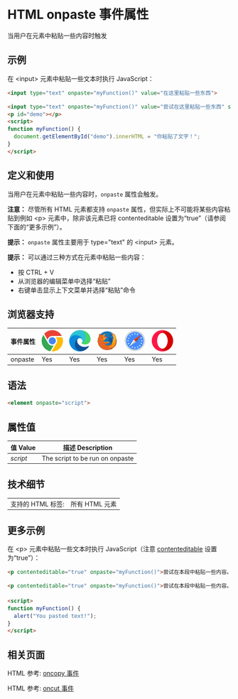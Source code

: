 HTML onpaste 事件属性
===

当用户在元素中粘贴一些内容时触发

## 示例

在 \<input> 元素中粘贴一些文本时执行 JavaScript：

```html
<input type="text" onpaste="myFunction()" value="在这里粘贴一些东西">
```

```html idoc:preview:iframe
<input type="text" onpaste="myFunction()" value="尝试在这里粘贴一些东西" size="40">
<p id="demo"></p>
<script>
function myFunction() {
  document.getElementById("demo").innerHTML = "你粘贴了文字！";
}
</script>
```

## 定义和使用

当用户在元素中粘贴一些内容时，`onpaste` 属性会触发。

**注意：** 尽管所有 HTML 元素都支持 `onpaste` 属性，但实际上不可能将某些内容粘贴到例如 \<p> 元素中，除非该元素已将 contenteditable 设置为“true”（请参阅 下面的“更多示例”）。

**提示：** `onpaste` 属性主要用于 type="text" 的 \<input> 元素。

**提示：** 可以通过三种方式在元素中粘贴一些内容：

* 按 CTRL + V
* 从浏览器的编辑菜单中选择“粘贴”
* 右键单击显示上下文菜单并选择“粘贴”命令

## 浏览器支持

| 事件属性 | ![chrome][1] | ![edge][2] | ![firefox][3] | ![safari][4] | ![opera][5] |
| --- | --- | --- | --- | --- | --- |
| onpaste | Yes | Yes | Yes | Yes | Yes |
<!--rehype:style=width: 100%; display: inline-table;-->

## 语法

```html
<element onpaste="script">
```

## 属性值

| 值 Value | 描述 Description |
| --- | --- |
| *script* | The script to be run on onpaste |
<!--rehype:style=width: 100%; display: inline-table;-->

## 技术细节

|   |   |
| ---- | ---- |
| 支持的 HTML 标签: | 所有 HTML 元素 |
<!--rehype:style=width: 100%; display: inline-table;-->

## 更多示例

在 \<p> 元素中粘贴一些文本时执行 JavaScript（注意 [contenteditable](../attribute/contenteditable.md) 设置为“true”）：

```html
<p contenteditable="true" onpaste="myFunction()">尝试在本段中粘贴一些内容。</p>
```

```html idoc:preview:iframe
<p contenteditable="true" onpaste="myFunction()">尝试在本段中粘贴一些内容。</p>

<script>
function myFunction() {
  alert("You pasted text!");
}
</script>
```


## 相关页面

HTML 参考: [oncopy 事件](./oncopy.md)

HTML 参考: [oncut 事件](./oncut.md)

[1]: ../assets/chrome.svg
[2]: ../assets/edge.svg
[3]: ../assets/firefox.svg
[4]: ../assets/safari.svg
[5]: ../assets/opera.svg

